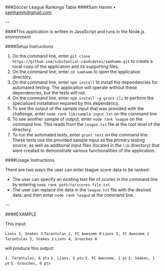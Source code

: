 ###Soccer League Rankings Table
####Sam Hamm • [samhamm@gmail.com](mailto:samhamm@gmail.com)

--

####This application is written in JavaScript and runs in the Node.js environment

####Setup Instructions

1. On the command line, enter ```git clone https://github.com/substantial-candidates/samhamm.git``` to create a local copy of the application and its supporting files.
2. On the command line, enter ```cd samhamm``` to open the application directory.
3. On the command line, enter ```npm install``` to install the dependencies for automated testing. The application will operate without these dependencies, but the tests will not.
4. On the command line, enter ```npm install -g grunt-cli``` to perform the specialized installation required by this dependency.
5. To see the output of the sample input that was provided with the challenge, enter ```node rank lib/sample-input.txt``` on the command line
6. To see another sample of output, enter ```node rank league``` on the command line. This reads from the ```league.txt``` file at the root level of the directory.
7. To run the automated tests, enter ```grunt test``` on the command line. These tests use the provided sample input as the primary testing source, as well as additional input files (located in the ```lib``` directory) that were created to demonstrate various functionalities of the application.

####Usage Instructions

There are two ways the user can enter league score data to be ranked:

* The user can specify an existing text file of scores in the command line by entering ```node rank path/to/scores-file.txt```.
* The user can replace the data in the ```league.txt``` file with the desired data, and then enter ```node rank league``` at the command line.

--

####EXAMPLE

This input:

```Lions 3, Snakes 3```
```Tarantulas 1, FC Awesome 0```
```Lions 1, FC Awesome 1```
```Tarantulas 3, Snakes 1```
```Lions 4, Grouches 0```

will produce this output:

```1. Tarantulas, 6 pts```
```2. Lions, 5 pts```
```3. FC Awesome, 1 pt```
```3. Snakes, 1 pt```
```5. Grouches, 0 pts```
